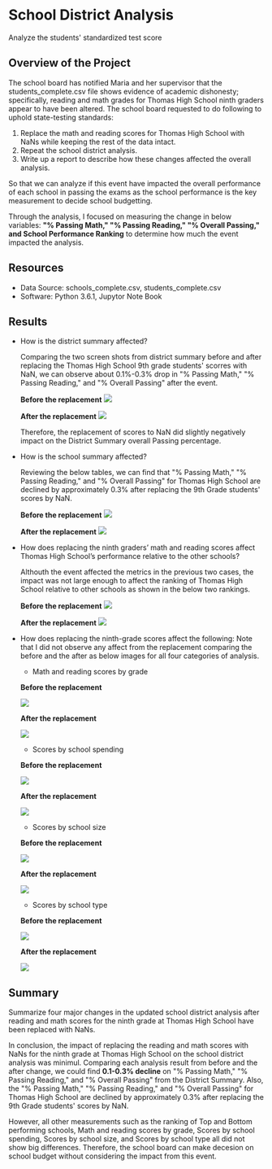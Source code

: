 # School District Analysis
Analyze the students' standardized test score

## Overview of the Project
The school board has notified Maria and her supervisor that the students_complete.csv file shows evidence of academic dishonesty; specifically, reading and math grades for Thomas High School ninth graders appear to have been altered. The school board requested to do following to uphold state-testing standards:

1. Replace the math and reading scores for Thomas High School with NaNs while keeping the rest of the data intact.
2. Repeat the school district analysis.
3. Write up a report to describe how these changes affected the overall analysis.

So that we can analyze if this event have impacted the overall performance of each school in passing the exams as the school performance is the key measurement to decide school budgetting.

Through the analysis, I focused on measuring the change in below variables:
**"% Passing Math," "% Passing Reading," "% Overall Passing," and School Performance Ranking** to determine how much the event impacted the analysis.

## Resources
- Data Source: schools_complete.csv, students_complete.csv
- Software: Python 3.6.1, Jupytor Note Book

## Results
+ How is the district summary affected?
  
  Comparing the two screen shots from district summary before and after replacing the Thomas High School 9th grade students' scorres with NaN, we can observe about 0.1%-0.3% drop in "% Passing Math," "% Passing Reading," and "% Overall Passing" after the event. 
 
  **Before the replacement**
  ![](Resources/Overall_District_Summary.png)
  
  **After the replacement**
  ![](Resources/Overall_District_Summary_NaNremoved.png)
  
  Therefore, the replacement of scores to NaN did slightly negatively impact on the District Summary overall Passing percentage.
  
+ How is the school summary affected?
  
  Reviewing the below tables, we can find that "% Passing Math," "% Passing Reading," and "% Overall Passing" for Thomas High School are declined by approximately 0.3% after replacing the 9th Grade students' scores by NaN.
  
  **Before the replacement**
  ![](Resources/Top_5_Performing_Schools.png)
  
  **After the replacement**
  ![](Resources/Top_5_Performing_Schools_NaNremoved.png)

+ How does replacing the ninth graders’ math and reading scores affect Thomas High School’s performance relative to the other schools?
  

  
  Althouth the event affected the metrics in the previous two cases, the impact was not large enough to affect the ranking of Thomas High School relative to other schools as shown in the below two rankings.
  
  **Before the replacement**
  ![](Resources/Top_5_Performing_Schools.png)
  
  **After the replacement**
  ![](Resources/Top_5_Performing_Schools_NaNremoved.png)
  
+ How does replacing the ninth-grade scores affect the following:
  Note that I did not observe any affect from the replacement comparing the before and the after as below images for all four categories of analysis.
  
   + Math and reading scores by grade

   **Before the replacement**
   
   ![](Resources/Scores_by_grade_before.png)
  
   **After the replacement**
   
   ![](Resources/Scores_by_grade_after.png)
   
   + Scores by school spending

   **Before the replacement**
   
   ![](Resources/Scores_by_spending_before.png)
  
   **After the replacement**
   
   ![](Resources/Scores_by_spending_after.png)
   
   + Scores by school size
   
   **Before the replacement**
   
   ![](Resources/Scores_by_size_before.png)
  
   **After the replacement**
   
   ![](Resources/Scores_by_size_after.png)
   
   + Scores by school type

   **Before the replacement**
   
   ![](Resources/Scores_by_type_before.png)
  
   **After the replacement**
   
   ![](Resources/Scores_by_type_after.png)



## Summary
   Summarize four major changes in the updated school district analysis after reading and math scores for the ninth grade at Thomas High School have been replaced with NaNs.

   In conclusion, the impact of replacing the reading and math scores with NaNs for the ninth grade at Thomas High School on the  school district analysis was minimul. Comparing each analysis result from before and the after change, we could find **0.1-0.3% decline** on "% Passing Math," "% Passing Reading," and "% Overall Passing" from the District Summary. Also, the "% Passing Math," "% Passing Reading," and "% Overall Passing" for Thomas High School are declined by approximately 0.3% after replacing the 9th Grade students' scores by NaN.
   
   However, all other measurements such as the ranking of Top and Bottom performing schools, Math and reading scores by grade, Scores by school spending, Scores by school size, and Scores by school type all did not show big differences. Therefore, the school board can make decesion on school budget without considering the impact from this event.
   
